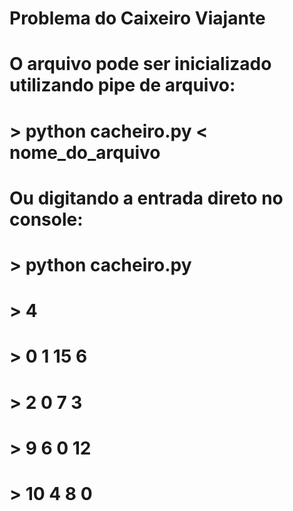 # Problema do Caixeiro Viajante
 
# O arquivo pode ser inicializado utilizando pipe de arquivo:
# > python cacheiro.py < nome_do_arquivo
# 
# Ou digitando a entrada direto no console:
#
# > python cacheiro.py
# > 4
# > 0 1 15 6
# > 2 0 7 3
# > 9 6 0 12 
# > 10 4 8 0 
